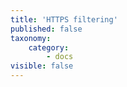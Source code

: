 ```yaml
---
title: 'HTTPS filtering'
published: false
taxonomy:
    category:
        - docs
visible: false
---
```


